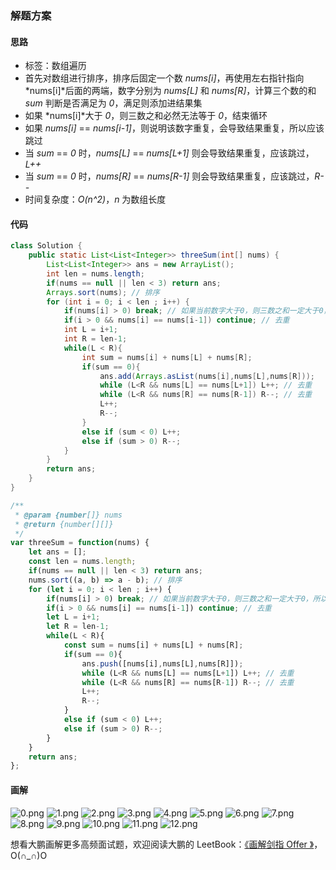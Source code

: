 ### 解题方案

#### 思路

- 标签：数组遍历
- 首先对数组进行排序，排序后固定一个数 *nums[i]*，再使用左右指针指向 *nums[i]*后面的两端，数字分别为 *nums[L]* 和 *nums[R]*，计算三个数的和 *sum* 判断是否满足为 *0*，满足则添加进结果集
- 如果 *nums[i]*大于 *0*，则三数之和必然无法等于 *0*，结束循环
- 如果 *nums[i]* == *nums[i-1]*，则说明该数字重复，会导致结果重复，所以应该跳过
- 当 *sum* == *0* 时，*nums[L]* == *nums[L+1]* 则会导致结果重复，应该跳过，*L++*
- 当 *sum* == *0* 时，*nums[R]* == *nums[R-1]* 则会导致结果重复，应该跳过，*R--*
- 时间复杂度：*O(n^2)*，*n* 为数组长度

#### 代码

```Java []
class Solution {
    public static List<List<Integer>> threeSum(int[] nums) {
        List<List<Integer>> ans = new ArrayList();
        int len = nums.length;
        if(nums == null || len < 3) return ans;
        Arrays.sort(nums); // 排序
        for (int i = 0; i < len ; i++) {
            if(nums[i] > 0) break; // 如果当前数字大于0，则三数之和一定大于0，所以结束循环
            if(i > 0 && nums[i] == nums[i-1]) continue; // 去重
            int L = i+1;
            int R = len-1;
            while(L < R){
                int sum = nums[i] + nums[L] + nums[R];
                if(sum == 0){
                    ans.add(Arrays.asList(nums[i],nums[L],nums[R]));
                    while (L<R && nums[L] == nums[L+1]) L++; // 去重
                    while (L<R && nums[R] == nums[R-1]) R--; // 去重
                    L++;
                    R--;
                }
                else if (sum < 0) L++;
                else if (sum > 0) R--;
            }
        }        
        return ans;
    }
}
```

```JavaScript []
/**
 * @param {number[]} nums
 * @return {number[][]}
 */
var threeSum = function(nums) {
    let ans = [];
    const len = nums.length;
    if(nums == null || len < 3) return ans;
    nums.sort((a, b) => a - b); // 排序
    for (let i = 0; i < len ; i++) {
        if(nums[i] > 0) break; // 如果当前数字大于0，则三数之和一定大于0，所以结束循环
        if(i > 0 && nums[i] == nums[i-1]) continue; // 去重
        let L = i+1;
        let R = len-1;
        while(L < R){
            const sum = nums[i] + nums[L] + nums[R];
            if(sum == 0){
                ans.push([nums[i],nums[L],nums[R]]);
                while (L<R && nums[L] == nums[L+1]) L++; // 去重
                while (L<R && nums[R] == nums[R-1]) R--; // 去重
                L++;
                R--;
            }
            else if (sum < 0) L++;
            else if (sum > 0) R--;
        }
    }        
    return ans;
};
```


#### 画解

 ![0.png](https://pic.leetcode-cn.com/05bd0c05ada0193c35575e91a2dcb47496b2f970bcee0b60c5610bb3b0e1d5ee-0.png) ![1.png](https://pic.leetcode-cn.com/00a09d9a4652c19ca3d1022b99a2395ae2f874bc4e41d19a4c61434566b156ec-2.png) ![2.png](https://pic.leetcode-cn.com/6cc290d0d84e226dc9e0989bb8d506ff1ac3731752168a276228816b038d008d-1.png) ![3.png](https://pic.leetcode-cn.com/af3cc7ba0b434076fe1a08077d58c3297abc8fb21d5de4a0ec1e1a73574a67e7-3.png) ![4.png](https://pic.leetcode-cn.com/6ed61b434f0cb87a14de47c55c7ed122ed55a7399b5ac7f9ee637a0811689b20-4.png) ![5.png](https://pic.leetcode-cn.com/31d53b728df42e909cdbd46d29181db7898ff0756a54a7e900bf73def370ad8c-5.png) ![6.png](https://pic.leetcode-cn.com/75f5d3867221b37777e115797600f1b01e0f24c7d06b714d6db7abac3a8ef071-6.png) ![7.png](https://pic.leetcode-cn.com/3ffbed921c2e6f41ff27873ff09af786727efbfecbd71291df2be92876262054-7.png) ![8.png](https://pic.leetcode-cn.com/af94fc8c0012995e16818f4f589564f150c80034bf07fbf2a7c361d0434f6684-8.png) ![9.png](https://pic.leetcode-cn.com/db14f47283817cfb30b483898c72e2db259f44a347677a8f0730e99fad77c6af-9.png) ![10.png](https://pic.leetcode-cn.com/086b5f507d4f960b3dd6e0fc4556672bf2c35bdbb6d3ff681686afdeff4e9930-10.png) ![11.png](https://pic.leetcode-cn.com/65f65b5ad7dd48b3d6c70f0c3cb484aeca81fa1e7b82c9b2ff85196ee7001972-11.png) ![12.png](https://pic.leetcode-cn.com/afec79842ce681bea84ce1b0a2beeb19ea93e64d59e72207063e2a51462ff655-12.png) 


想看大鹏画解更多高频面试题，欢迎阅读大鹏的 LeetBook：[《画解剑指 Offer 》](https://leetcode-cn.com/leetbook/detail/illustrate-lcof/)，O(∩_∩)O